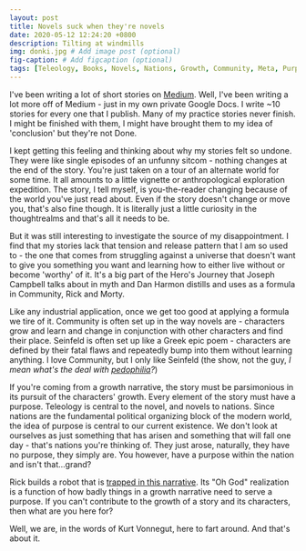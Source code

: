 ```yaml
---
layout: post
title: Novels suck when they're novels
date: 2020-05-12 12:24:20 +0800
description: Tilting at windmills
img: donki.jpg # Add image post (optional)
fig-caption: # Add figcaption (optional)
tags: [Teleology, Books, Novels, Nations, Growth, Community, Meta, Purpose]
---
```


I've been writing a lot of short stories on [Medium](medium.com/@sauryasimha). Well, I've been writing a lot more off of Medium - just in my own private Google Docs. I write ~10 stories for every one that I publish. Many of my practice stories never finish. I might be finished with them, I might have brought them to my idea of 'conclusion' but they're not Done.

I kept getting this feeling and thinking about why my stories felt so undone. They were like single episodes of an unfunny sitcom - nothing changes at the end of the story. You're just taken on a tour of an alternate world for some time. It all amounts to a little vignette or anthropological exploration expedition. The story, I tell myself, is you-the-reader changing because of the world you've just read about. Even if the story doesn't change or move you, that's also fine though. It is literally just a little curiosity in the thoughtrealms and that's all it needs to be.

But it was still interesting to investigate the source of my disappointment. I find that my stories lack that tension and release pattern that I am so used to - the one that comes from struggling against a universe that doesn't want to give you something you want and learning how to either live without or become 'worthy' of it. It's a big part of the Hero's Journey that Joseph Campbell talks about in myth and Dan Harmon distills and uses as a formula in Community, Rick and Morty.

Like any industrial application, once we get too good at applying a formula we tire of it. Community is often set up in the way novels are - characters grow and learn and change in conjunction with other characters and find their place. Seinfeld is often set up like a Greek epic poem - characters are defined by their fatal flaws and repeatedly bump into them without learning anything. I love Community, but I only like Seinfeld (the show, not the guy, _I mean what's the deal with [pedophilia](https://en.wikipedia.org/wiki/Shoshanna_Lonstein_Gruss)?_)

If you're coming from a growth narrative, the story must be parsimonious in its pursuit of the characters' growth. Every element of the story must have a purpose. Teleology is central to the novel, and novels to nations. Since nations are the fundamental political organizing block of the modern world, the idea of purpose is central to our current existence. We don't look at ourselves as just something that has arisen and something that will fall one day - that's nations you're thinking of. They just arose, naturally, they have no purpose, they simply are. You however, have a purpose within the nation and isn't that...grand?

Rick builds a robot that is [trapped in this narrative](https://youtu.be/X7HmltUWXgs?t=53). Its "Oh God" realization is a function of how badly things in a growth narrative need to serve a purpose. If you can't contribute to the growth of a story and its characters, then what are you here for?

Well, we are, in the words of Kurt Vonnegut, here to fart around. And that's about it. 
